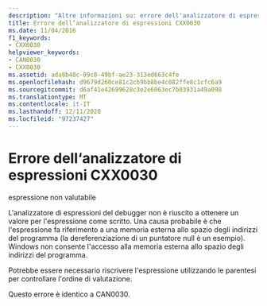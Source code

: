 ```yaml
---
description: "Altre informazioni su: errore dell'analizzatore di espressioni CXX0030"
title: Errore dell‘analizzatore di espressioni CXX0030
ms.date: 11/04/2016
f1_keywords:
- CXX0030
helpviewer_keywords:
- CAN0030
- CXX0030
ms.assetid: ada8b48c-09c8-49bf-ae23-313ed663c4fe
ms.openlocfilehash: d9679d260ce81c2cb9bb8be4c082ffe8c1cfc6a9
ms.sourcegitcommit: d6af41e42699628c3e2e6063ec7b03931a49a098
ms.translationtype: MT
ms.contentlocale: it-IT
ms.lasthandoff: 12/11/2020
ms.locfileid: "97237427"
---
```

# <a name="expression-evaluator-error-cxx0030"></a>Errore dell‘analizzatore di espressioni CXX0030

espressione non valutabile

L'analizzatore di espressioni del debugger non è riuscito a ottenere un valore per l'espressione come scritto. Una causa probabile è che l'espressione fa riferimento a una memoria esterna allo spazio degli indirizzi del programma (la dereferenziazione di un puntatore null è un esempio). Windows non consente l'accesso alla memoria esterna allo spazio degli indirizzi del programma.

Potrebbe essere necessario riscrivere l'espressione utilizzando le parentesi per controllare l'ordine di valutazione.

Questo errore è identico a CAN0030.
